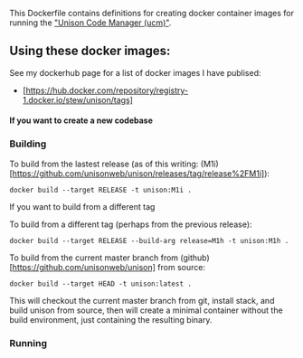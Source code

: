 This Dockerfile contains definitions for creating docker container
images for running the ["Unison Code Manager
(ucm)"](https://www.unisonweb.org/docs/tour). 

## Using these docker images:

See my dockerhub page for a list of docker images I have publised:

* [https://hub.docker.com/repository/registry-1.docker.io/stew/unison/tags]

#### If you want to create a new codebase

### Building

To build from the lastest release (as of this writing: (M1i)[https://github.com/unisonweb/unison/releases/tag/release%2FM1i]):

```
docker build --target RELEASE -t unison:M1i .
```

If you want to build from a different tag 

To build from a different tag (perhaps from the previous release):

```
docker build --target RELEASE --build-arg release=M1h -t unison:M1h .
```

To build from the current master branch from
(github)[https://github.com/unisonweb/unison] from source:

```
docker build --target HEAD -t unison:latest .
```

This will checkout the current master branch from git, install stack,
and build unison from source, then will create a minimal container
without the build environment, just containing the resulting binary.


### Running

